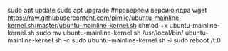 sudo apt update
sudo apt upgrade  #проверяем версию ядра
wget https://raw.githubusercontent.com/pimlie/ubuntu-mainline-kernel.sh/master/ubuntu-mainline-kernel.sh
chmod +x ubuntu-mainline-kernel.sh
sudo mv ubuntu-mainline-kernel.sh /usr/local/bin/
ubuntu-mainline-kernel.sh -c
sudo ubuntu-mainline-kernel.sh -i
sudo reboot /t:0
